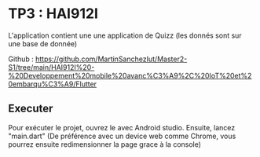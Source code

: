 # TP3 : HAI912I

L'application contient une une application de Quizz (les donnés sont sur une base de donnée)

Github :  https://github.com/MartinSanchezIut/Master2-S1/tree/main/HAI912I%20-%20Developpement%20mobile%20avanc%C3%A9%2C%20IoT%20et%20embarqu%C3%A9/Flutter

## Executer
Pour exécuter le projet, ouvrez le avec Android studio.
Ensuite, lancez "main.dart"
(De préférence avec un device web comme Chrome, vous pourrez ensuite redimensionner la page grace à la console)